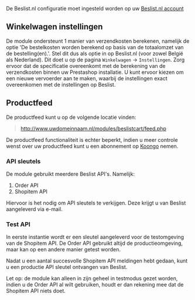 De Beslist.nl configuratie moet ingesteld worden op uw [Beslist.nl account](https://cl.beslist.nl/v2/user/login)

## Winkelwagen instellingen
De module ondersteunt 1 manier van verzendkosten berekenen, namelijk de optie 'De bestelkosten worden berekend op basis van de totaalomzet van de bestelling(en).'.
Stel dit dus als optie in op Beslist.nl (voor zowel België als Nederland). Dit doet u op de pagina `Winkelwagen` -> `Instellingen`. Zorg ervoor dat de specificatie overeenkomt met de berekening van de verzendkosten binnen uw Prestashop installatie. U kunt ervoor kiezen om een nieuwe vervoerder aan te maken, waarbij de instellingen exact overeenkomen met de instellingen op Beslist.

## Productfeed
De productfeed kunt u op de volgende locatie vinden:

> http://www.uwdomeinnaam.nl/modules/beslistcart/feed.php

De productfeed functionaliteit is echter beperkt, indien u meer controle wenst over uw productfeed kunt u een abonnement op [Koongo](https://www.koongo.com/) nemen.

### API sleutels
De module gebruikt meerdere Beslist API's. Namelijk:
1. Order API
2. Shopitem API

Hiervoor is het nodig om API sleutels te verkijgen. Deze krijgt u van Beslist aangeleverd via e-mail.

### Test API
In eerste instantie wordt er een sleutel aangeleverd voor de testomgeving van de Shopitem API. De Order API gebruikt altijd de productieomgeving, maar kan op een andere manier getest worden.

Nadat u een aantal succesvolle Shopitem API meldingen hebt gedaan, kunt u een productie API sleutel ontvangen van Beslist.

Let op: de module kan alleen in zijn geheel in testmodus gezet worden, indien u de Order API al wilt gebruiken, houdt er dan rekening mee dat de Shopitem API niets doet.

